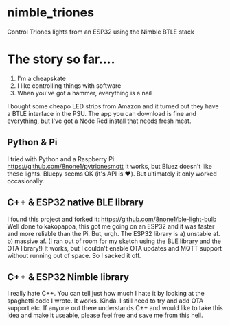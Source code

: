 # nimble_triones
Control Triones lights from an ESP32 using the Nimble BTLE stack


# The story so far....

1) I'm a cheapskate
2) I like controlling things with software
3) When you've got a hammer, everything is a nail


I bought some cheapo LED strips from Amazon and it turned out they have a BTLE interface in the PSU.  The app you can download is fine and everything, but I've got a Node Red install that needs fresh meat.

## Python & Pi
I tried with Python and a Raspberry Pi:  https://github.com/8none1/pytrionesmqtt
It works, but Bluez doesn't like these lights.  Bluepy seems OK (it's API is ❤️).  But ultimately it only worked occasionally.

## C++ & ESP32 native BLE library
I found this project and forked it:  https://github.com/8none1/ble-light-bulb
Well done to kakopappa, this got me going on an ESP32 and it was faster and more reliable than the Pi.
But, urgh.  The ESP32 library is a) unstable af. b) massive af. (I ran out of room for my sketch using the BLE library and the OTA library!) 
It works, but I couldn't enable OTA updates and MQTT support without running out of space.  So I sacked it off.

## C++ & ESP32 Nimble library
I really hate C++.
You can tell just how much I hate it by looking at the spaghetti code I wrote.
It works.  Kinda.
I still need to try and add OTA support etc.
If anyone out there understands C++ and would like to take this idea and make it useable, please feel free and save me from this hell.

